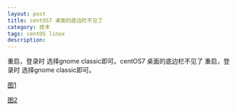 ```yaml
---
layout: post
title: centOS7 桌面的底边栏不见了
category: 技术
tags: centOS linux
description: 
---
```




重启，登录时 选择gnome classic即可。centOS7 桌面的底边栏不见了
重启，登录时 选择gnome classic即可。

[图1](/assets/img/blog/centos_1.png)

[图2](/assets/img/blog/centos_2.png)